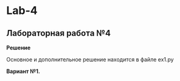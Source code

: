 # Lab-4

## Лабораторная работа №4

**Решение**

Основное и дополнительное решение находится в файле ex1.py 

**Вариант №1.**
